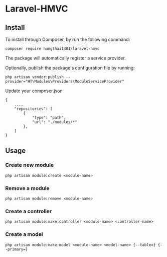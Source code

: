 # Laravel-HMVC

## Install
To install through Composer, by run the following command:
```
composer require hungthai1401/laravel-hmvc
```
The package will automatically register a service provider.

Optionally, publish the package's configuration file by running:

```
php artisan vendor:publish --provider="HT\Modules\Providers\ModuleServiceProvider"
```

Update your composer.json
```
{
    ...,
    "repositories": [
        {
            "type": "path",
            "url": "./modules/*"
        },
    ]
}
```

## Usage
### Create new module
```
php artisan module:create <module-name>
```
### Remove a module
```
php artisan module:remove <module-name>
```
### Create a controller
```
php artisan module:make:controller <module-name> <controller-name>
```
### Create a model
```
php artisan module:make:model <module-name> <model-name> {--table=} {--primary=}
```


